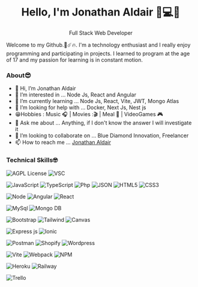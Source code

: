 <h1 align="center"> Hello, I'm Jonathan Aldair 👋💻🌐</h1>
<p align="center">Full Stack Web Developer</p>

Welcome to my Github.🚀☄️🔥. I'm a technology enthusiast and I really enjoy programming and participating in projects. I learned to program at the age of 17 and my passion for learning is in constant motion.

### About😎

- 👋 Hi, I’m Jonathan Aldair
- 👀 I’m interested in ... Node Js, React and Angular
- 🌱 I’m currently learning ... Node Js, React, Vite, JWT, Mongo Atlas
- 🤔 I’m looking for help with ... Docker, Next Js, Nest js
- 😁Hobbies : Music 🎧 | Movies :🎬 | Meal 🌮 | VideoGames 🎮
- 💬 Ask me about ... Anything, if I don't know the answer I will investigate it
- 💞️ I’m looking to collaborate on ... Blue Diamond Innovation, Freelancer
- 📫 How to reach me ... [ Jonathan Aldair ](https://www.linkedin.com/in/jonathan-aldair-perez-aguirre-b296131ba/)

<!---
JonaMasterFull/JonaMasterFull is a ✨ special ✨ repository because its `README.md` (this file) appears on your GitHub profile.
You can click the Preview link to take a look at your changes.
--->

### Technical Skills🤓
![AGPL License](https://img.shields.io/badge/Udemy-EC5252?style=for-the-badge&logo=Udemy&logoColor=white)
![VSC](https://img.shields.io/badge/VSCode-0078D4?style=for-the-badge&logo=visual%20studio%20code&logoColor=white)

![JavaScript](https://img.shields.io/badge/JavaScript-323330?style=for-the-badge&logo=javascript&logoColor=F7DF1E)
![TypeScript](https://img.shields.io/badge/TypeScript-007ACC?style=for-the-badge&logo=typescript&logoColor=white)
![Php](https://img.shields.io/badge/PHP-777BB4?style=for-the-badge&logo=php&logoColor=white)
![JSON](https://img.shields.io/badge/json-5E5C5C?style=for-the-badge&logo=json&logoColor=white)
![HTML5](https://img.shields.io/badge/HTML5-E34F26?style=for-the-badge&logo=html5&logoColor=white)
![CSS3](https://img.shields.io/badge/CSS3-1572B6?style=for-the-badge&logo=css3&logoColor=white)

![Node](https://img.shields.io/badge/Node.js-339933?style=for-the-badge&logo=nodedotjs&logoColor=white)
![Angular](https://img.shields.io/badge/Angular-DD0031?style=for-the-badge&logo=angular&logoColor=white)
![React](https://img.shields.io/badge/React-20232A?style=for-the-badge&logo=react&logoColor=61DAFB)

![MySql](https://img.shields.io/badge/MySQL-005C84?style=for-the-badge&logo=mysql&logoColor=white)
![Mongo DB](https://img.shields.io/badge/MongoDB-4EA94B?style=for-the-badge&logo=mongodb&logoColor=white)

![Bootstrap](https://img.shields.io/badge/Bootstrap-563D7C?style=for-the-badge&logo=bootstrap&logoColor=white)
![Tailwind](https://img.shields.io/badge/Tailwind_CSS-38B2AC?style=for-the-badge&logo=tailwind-css&logoColor=white)
![Canvas](https://img.shields.io/badge/Canva-%2300C4CC.svg?&style=for-the-badge&logo=Canva&logoColor=white)

![Express js](https://img.shields.io/badge/Express.js-000000?style=for-the-badge&logo=express&logoColor=white)
![Ionic](https://img.shields.io/badge/Ionic-3880FF?style=for-the-badge&logo=ionic&logoColor=white)

![Postman](https://img.shields.io/badge/Postman-FF6C37?style=for-the-badge&logo=Postman&logoColor=white)
![Shopify](https://img.shields.io/badge/shopify-8DB543?style=for-the-badge&logo=Shopify&logoColor=white)
![Wordpress](https://img.shields.io/badge/Wordpress-21759B?style=for-the-badge&logo=wordpress&logoColor=white)

![Vite](https://img.shields.io/badge/Vite-B73BFE?style=for-the-badge&logo=vite&logoColor=FFD62)
![Webpack](https://img.shields.io/badge/Webpack-8DD6F9?style=for-the-badge&logo=Webpack&logoColor=white)
![NPM](https://img.shields.io/badge/npm-CB3837?style=for-the-badge&logo=npm&logoColor=white)

![Heroku](https://img.shields.io/badge/Heroku-430098?style=for-the-badge&logo=heroku&logoColor=white)
![Railway](https://img.shields.io/badge/Railway-131415?style=for-the-badge&logo=railway&logoColor=white)

![Trello](https://img.shields.io/badge/Trello-0052CC?style=for-the-badge&logo=trello&logoColor=white)
